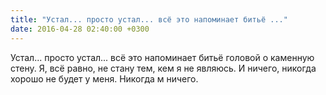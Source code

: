 ```yaml
---
title: "Устал... просто устал... всё это напоминает битьё ..."
date: 2016-04-28 02:40:00 +0300
---
```


Устал... просто устал... всё это напоминает битьё головой о каменную стену. Я, всё равно, не стану тем, кем я не являюсь. И ничего, никогда хорошо не будет у меня. Никогда м ничего.

